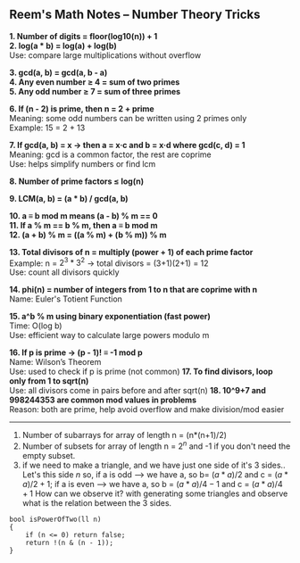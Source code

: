 ## Reem's Math Notes – Number Theory Tricks

**1. Number of digits = floor(log10(n)) + 1**  
**2. log(a * b) = log(a) + log(b)**  
Use: compare large multiplications without overflow

**3. gcd(a, b) = gcd(a, b - a)**  
**4. Any even number ≥ 4 = sum of two primes**  
**5. Any odd number ≥ 7 = sum of three primes**  

**6. If (n - 2) is prime, then n = 2 + prime**  
Meaning: some odd numbers can be written using 2 primes only  
Example: 15 = 2 + 13

**7. If gcd(a, b) = x → then a = x·c and b = x·d where gcd(c, d) = 1**  
Meaning: gcd is a common factor, the rest are coprime  
Use: helps simplify numbers or find lcm

**8. Number of prime factors ≤ log(n)**  

**9. LCM(a, b) = (a * b) / gcd(a, b)**  

**10. a ≡ b mod m means (a - b) % m == 0**  
**11. If a % m == b % m, then a ≡ b mod m**  
**12. (a + b) % m = ((a % m) + (b % m)) % m**  

**13. Total divisors of n = multiply (power + 1) of each prime factor**  
Example: n = $2^3 * 3^2$ → total divisors = (3+1)(2+1) = 12  
Use: count all divisors quickly

**14. phi(n) = number of integers from 1 to n that are coprime with n**  
Name: Euler's Totient Function  

**15. a^b % m using binary exponentiation (fast power)**  
Time: O(log b)  
Use: efficient way to calculate large powers modulo m

**16. If p is prime → (p - 1)! ≡ -1 mod p**  
Name: Wilson’s Theorem  
Use: used to check if p is prime (not common)
**17. To find divisors, loop only from 1 to sqrt(n)**  
Use: all divisors come in pairs before and after sqrt(n)
**18. 10^9+7 and 998244353 are common mod values in problems**  
Reason: both are prime, help avoid overflow and make division/mod easier

----
1) Number of subarrays for array of length n = (n*(n+1)/2)
2) Number of subsets for array of length n = $2^n$ and -1 if you don't need the empty subset.
3) if we need to make a triangle, and we have just one side of it's 3 sides.. Let's this side $n$
so, 
if a is odd --> we have a, so b=  $(a*a)/2$  and c = $(a*a)/2+1$;
if a is even --> we have a, so b = $(a*a)/4 - 1$ and c = $(a*a)/4+1$
How can we observe it? with generating some triangles and observe what is the relation between the 3 sides. 
```
bool isPowerOfTwo(ll n)
{
    if (n <= 0) return false;
    return !(n & (n - 1));
}
```
